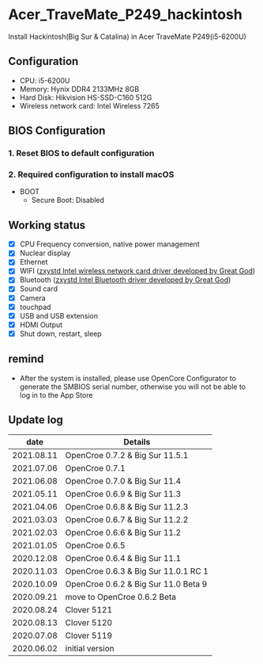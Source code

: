 # Acer_TraveMate_P249_hackintosh
Install Hackintosh(Big Sur & Catalina) in Acer TraveMate P249(i5-6200U)

## Configuration
* CPU: i5-6200U
* Memory: Hynix DDR4 2133MHz 8GB
* Hard Disk: Hikvision HS-SSD-C160 512G
* Wireless network card: Intel Wireless 7265

## BIOS Configuration
### 1. Reset BIOS to default configuration

### 2. Required configuration to install macOS
* BOOT
  * Secure Boot: Disabled

## Working status
* [x] CPU Frequency conversion, native power management
* [x] Nuclear display
* [x] Ethernet
* [x] WIFI ([zxystd Intel wireless network card driver developed by Great God](https://github.com/OpenIntelWireless/itlwm))
* [x] Bluetooth ([zxystd Intel Bluetooth driver developed by Great God](https://github.com/OpenIntelWireless/IntelBluetoothFirmware))
* [x] Sound card
* [x] Camera
* [x] touchpad
* [x] USB and USB extension
* [x] HDMI Output
* [x] Shut down, restart, sleep

## remind

* After the system is installed, please use OpenCore Configurator to generate the SMBIOS serial number, otherwise you will not be able to log in to the App Store

## Update log

| date       | Details                                                              |
|----------- |----------------------------------------------------------------------|
| 2021.08.11 | OpenCroe 0.7.2 & Big Sur 11.5.1 |
| 2021.07.06 | OpenCroe 0.7.1 |
| 2021.06.08 | OpenCroe 0.7.0 & Big Sur 11.4 |
| 2021.05.11 | OpenCroe 0.6.9 & Big Sur 11.3 |
| 2021.04.06 | OpenCroe 0.6.8 & Big Sur 11.2.3 |
| 2021.03.03 | OpenCroe 0.6.7 & Big Sur 11.2.2 |
| 2021.02.03 | OpenCroe 0.6.6 & Big Sur 11.2 |
| 2021.01.05 | OpenCroe 0.6.5 |
| 2020.12.08 | OpenCroe 0.6.4 & Big Sur 11.1 |
| 2020.11.03 | OpenCroe 0.6.3 & Big Sur 11.0.1 RC 1 |
| 2020.10.09 | OpenCroe 0.6.2 & Big Sur 11.0 Beta 9 |
| 2020.09.21 | move to OpenCroe 0.6.2 Beta |
| 2020.08.24 | Clover 5121 |
| 2020.08.13 | Clover 5120 |
| 2020.07.08 | Clover 5119 |
| 2020.06.02 | initial version |
